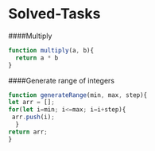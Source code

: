 # Solved-Tasks
####Multiply
```javascript
function multiply(a, b){
  return a * b
}
```

####Generate range of integers
````javascript
function generateRange(min, max, step){
let arr = [];
for(let i=min; i<=max; i=i+step){
 arr.push(i);
  }
return arr;
}
````